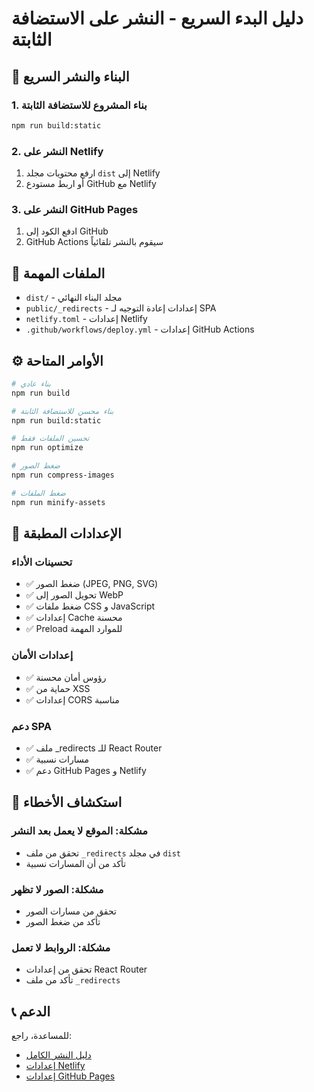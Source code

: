 # دليل البدء السريع - النشر على الاستضافة الثابتة

## 🚀 البناء والنشر السريع

### 1. بناء المشروع للاستضافة الثابتة
```bash
npm run build:static
```

### 2. النشر على Netlify
1. ارفع محتويات مجلد `dist` إلى Netlify
2. أو اربط مستودع GitHub مع Netlify

### 3. النشر على GitHub Pages
1. ادفع الكود إلى GitHub
2. GitHub Actions سيقوم بالنشر تلقائياً

## 📁 الملفات المهمة

- `dist/` - مجلد البناء النهائي
- `public/_redirects` - إعدادات إعادة التوجيه لـ SPA
- `netlify.toml` - إعدادات Netlify
- `.github/workflows/deploy.yml` - إعدادات GitHub Actions

## ⚙️ الأوامر المتاحة

```bash
# بناء عادي
npm run build

# بناء محسن للاستضافة الثابتة
npm run build:static

# تحسين الملفات فقط
npm run optimize

# ضغط الصور
npm run compress-images

# ضغط الملفات
npm run minify-assets
```

## 🔧 الإعدادات المطبقة

### تحسينات الأداء
- ✅ ضغط الصور (JPEG, PNG, SVG)
- ✅ تحويل الصور إلى WebP
- ✅ ضغط ملفات CSS و JavaScript
- ✅ إعدادات Cache محسنة
- ✅ Preload للموارد المهمة

### إعدادات الأمان
- ✅ رؤوس أمان محسنة
- ✅ حماية من XSS
- ✅ إعدادات CORS مناسبة

### دعم SPA
- ✅ ملف _redirects للـ React Router
- ✅ مسارات نسبية
- ✅ دعم GitHub Pages و Netlify

## 🐛 استكشاف الأخطاء

### مشكلة: الموقع لا يعمل بعد النشر
- تحقق من ملف `_redirects` في مجلد `dist`
- تأكد من أن المسارات نسبية

### مشكلة: الصور لا تظهر
- تحقق من مسارات الصور
- تأكد من ضغط الصور

### مشكلة: الروابط لا تعمل
- تحقق من إعدادات React Router
- تأكد من ملف `_redirects`

## 📞 الدعم

للمساعدة، راجع:
- [دليل النشر الكامل](DEPLOYMENT.md)
- [إعدادات Netlify](https://docs.netlify.com/)
- [إعدادات GitHub Pages](https://docs.github.com/en/pages)